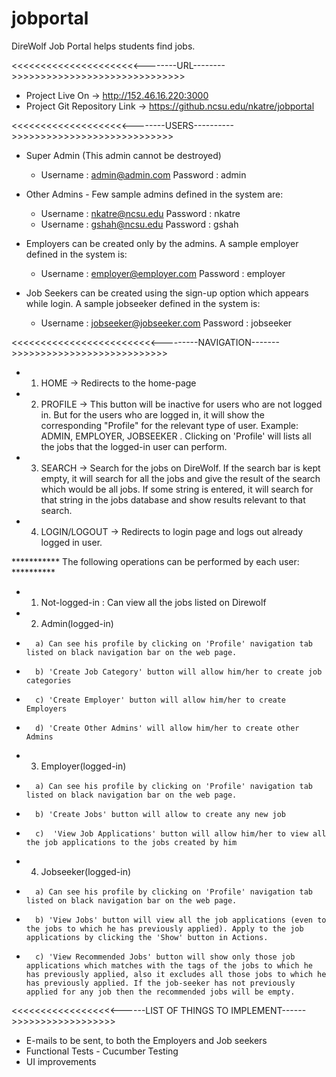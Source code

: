 jobportal
=========

DireWolf Job Portal helps students find jobs.

<<<<<<<<<<<<<<<<<<<<<<--------URL-------->>>>>>>>>>>>>>>>>>>>>>>>>>>>>>
- Project Live On -> http://152.46.16.220:3000
- Project Git Repository Link ->  https://github.ncsu.edu/nkatre/jobportal

<<<<<<<<<<<<<<<<<<<<--------USERS---------->>>>>>>>>>>>>>>>>>>>>>>>>>>>
- Super Admin (This admin cannot be destroyed) 
  - Username : admin@admin.com Password : admin

- Other Admins - Few sample admins defined in the system are:
  - Username : nkatre@ncsu.edu Password : nkatre 
  - Username : gshah@ncsu.edu Password : gshah 

- Employers can be created only by the admins. A sample employer defined in the system is:
  - Username : employer@employer.com Password : employer 

- Job Seekers can be created using the sign-up option which appears while login. A sample jobseeker defined in the system is:
  - Username : jobseeker@jobseeker.com Password : jobseeker
 

<<<<<<<<<<<<<<<<<<<<<<<<<---------NAVIGATION------->>>>>>>>>>>>>>>>>>>>>>>>>>>

- 1) HOME -> Redirects to the home-page
- 2) PROFILE -> This button will be inactive for users who are not logged in.
   But for the users who are logged in, it will show the corresponding "Profile" for the relevant type of user.
   Example: ADMIN, EMPLOYER, JOBSEEKER . Clicking on 'Profile' will lists all the jobs that the logged-in user can perform.
- 3) SEARCH -> Search for the jobs on DireWolf. If the search bar is kept empty, it will search for all the jobs and give the result of the search which would be all jobs.
   If some string is entered, it will search for that string in the jobs database and show results relevant to that search.
- 4) LOGIN/LOGOUT -> Redirects to login page and logs out already logged in user.

*********** The following operations can be performed by each user: **********
- 1) Not-logged-in : Can view all the jobs listed on Direwolf
- 2) Admin(logged-in)
 -       a) Can see his profile by clicking on 'Profile' navigation tab listed on black navigation bar on the web page.
 -       b) 'Create Job Category' button will allow him/her to create job categories
 -       c) 'Create Employer' button will allow him/her to create Employers
 -       d) 'Create Other Admins' will allow him/her to create other Admins
- 3) Employer(logged-in)
 -       a) Can see his profile by clicking on 'Profile' navigation tab listed on black navigation bar on the web page.
 -       b) 'Create Jobs' button will allow to create any new job
 -       c)  'View Job Applications' button will allow him/her to view all the job applications to the jobs created by him
- 4) Jobseeker(logged-in)
 -       a) Can see his profile by clicking on 'Profile' navigation tab listed on black navigation bar on the web page.
 -       b) 'View Jobs' button will view all the job applications (even to the jobs to which he has previously applied). Apply to the job applications by clicking the 'Show' button in Actions.
 -       c) 'View Recommended Jobs' button will show only those job applications which matches with the tags of the jobs to which he has previously applied, also it excludes all those jobs to which he has previously applied. If the job-seeker has not previously applied for any job then the recommended jobs will be empty.


<<<<<<<<<<<<<<<<<<------LIST OF THINGS TO IMPLEMENT------>>>>>>>>>>>>>>>>>>

-  E-mails to be sent, to both the Employers and Job seekers
-  Functional Tests - Cucumber Testing
-  UI improvements
